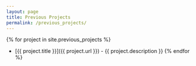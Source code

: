```yaml
---
layout: page
title: Previous Projects
permalink: /previous_projects/
---
```




{% for project in site.previous_projects %}
* [{{ project.title }}]({{ project.url }}) - {{ project.description }}
{% endfor %}
